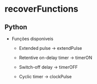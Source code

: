 # recoverFunctions
## Python
 - Funções disponiveis
   - Extended pulse              ->  extendPulse
       
   - Retentive on-delay timer    ->  timerON

   - Switch-off delay            ->  timerOFF

   - Cyclic timer                ->  clockPulse
